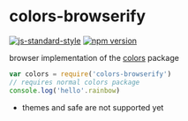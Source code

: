 # colors-browserify
[![js-standard-style](https://img.shields.io/badge/code%20style-standard-brightgreen.svg)](http://standardjs.com/)
[![npm version](https://badge.fury.io/js/colors-browserify.svg)](https://badge.fury.io/js/colors-browserify)

browser implementation of the [colors](https://www.npmjs.com/package/colors) package

```javascript
var colors = require('colors-browserify')
// requires normal colors package
console.log('hello'.rainbow)
```

- themes and safe are not supported yet
